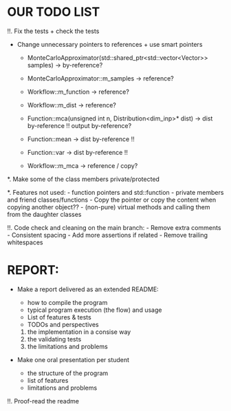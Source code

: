 # OUR TODO LIST

!!. Fix the tests + check the tests

* Change unnecessary pointers to references + use smart pointers
    - MonteCarloApproximator(std::shared_ptr<std::vector<Vector<dim>>> samples) -> by-reference?
    - MonteCarloApproximator::m_samples -> reference?

    - Workflow::m_function -> reference?
    - Workflow::m_dist -> reference?

    - Function::mca(unsigned int n, Distribution<dim_inp>* dist) -> dist by-reference !! output by-reference?
    - Function::mean -> dist by-reference !!
    - Function::var -> dist by-reference !!
    - Workflow::m_mca -> reference / copy?

*. Make some of the class members private/protected

*. Features not used:
    - function pointers and std::function
    - private members and friend classes/functions
    - Copy the pointer or copy the content when copying another object??
    - (non-pure) virtual methods and calling them from the daughter classes

!!. Code check and cleaning on the main branch:
    - Remove extra comments
    - Consistent spacing
    - Add more assertions if related
    - Remove trailing whitespaces



# REPORT:

- Make a report delivered as an extended README:
    - how to compile the program
    - typical program execution (the flow) and usage
    - List of features & tests
    - TODOs and perspectives
    1. the implementation in a consise way
    2. the validating tests
    3. the limitations and problems

- Make one oral presentation per student
    - the structure of the program
    - list of features
    - limitations and problems

!!. Proof-read the readme
